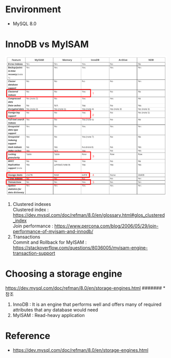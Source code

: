 # Environment
* MySQL 8.0

# InnoDB vs MyISAM
![alt text](innodb_vs_myisam.png)
1. Clustered indexes<br>
Clustered index : https://dev.mysql.com/doc/refman/8.0/en/glossary.html#glos_clustered_index<br>
Join performance : https://www.percona.com/blog/2006/05/29/join-performance-of-myisam-and-innodb/<br>
5. Transactions<br>
Commit and Rollback for MyISAM : https://stackoverflow.com/questions/8036005/myisam-engine-transaction-support

# Choosing a storage engine
https://dev.mysql.com/doc/refman/8.0/en/storage-engines.html
####### * 참조
1. InnoDB : It is an engine that performs well and offers many of required attributes that any database would need
2. MyISAM : Read-heavy application

# Reference
* https://dev.mysql.com/doc/refman/8.0/en/storage-engines.html
